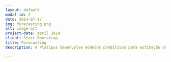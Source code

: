 ```yaml
---
layout: default
modal-id: 2
date: 2014-07-17
img: forecasting.png
alt: image-alt
project-date: April 2014
client: Start Bootstrap
title: Forecasting
description: A Platipus desenvolve modelos preditivos para estimação de contingência futura e custos esperados, possibilitando provisões mais acuradas.

---
```

